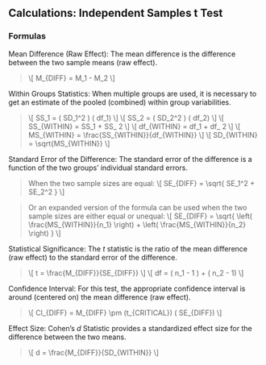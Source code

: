 ## Calculations: Independent Samples t Test

### Formulas

Mean Difference (Raw Effect): The mean difference is the difference between the two sample means (raw effect).

> \\[ M_{DIFF} = M_1 - M_2 \\]

Within Groups Statistics: When multiple groups are used, it is necessary to get an estimate of the pooled (combined) within group variabilities.

> \\[ SS_1 = ( SD_1^2 ) ( df_1)  \\]
> \\[ SS_2 = ( SD_2^2 ) ( df_2) \\]
> \\[ SS_{WITHIN} = SS_1 + SS_ 2 \\]
> \\[ df_{WITHIN} = df_1 + df_ 2 \\]
> \\[ MS_{WITHIN} = \frac{SS_{WITHIN}}{df_{WITHIN}} \\]
> \\[ SD_{WITHIN} = \sqrt{MS_{WITHIN}} \\]

Standard Error of the Difference: The standard error of the difference is a function of the two groups’ individual standard errors. 

> When the two sample sizes are equal:
> \\[ SE_{DIFF} = \sqrt{ SE_1^2 + SE_2^2 } \\]

> Or an expanded version of the formula can be used when the two sample sizes are either equal or unequal:
> \\[ SE_{DIFF} = \sqrt{ \left( \frac{MS_{WITHIN}}{n_1} \right) + \left( \frac{MS_{WITHIN}}{n_2} \right) } \\]

Statistical Significance: The *t* statistic is the ratio of the mean difference (raw effect) to the standard error of the difference.

> \\[ t = \frac{M_{DIFF}}{SE_{DIFF}} \\]
> \\[ df = ( n_1 - 1 ) + ( n_2 - 1) \\]


Confidence Interval: For this test, the appropriate confidence interval is around (centered on) the mean difference (raw effect).

> \\[ CI_{DIFF} = M_{DIFF} \pm (t_{CRITICAL}) ( SE_{DIFF}) \\]

Effect Size: Cohen’s *d* Statistic provides a standardized effect size for the difference between the two means.

> \\[ d = \frac{M_{DIFF}}{SD_{WITHIN}} \\]
